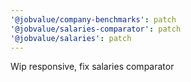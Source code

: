 ```yaml
---
'@jobvalue/company-benchmarks': patch
'@jobvalue/salaries-comparator': patch
'@jobvalue/salaries': patch
---
```


Wip responsive, fix salaries comparator
